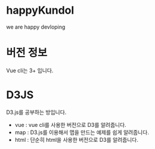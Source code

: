 # happyKundol
we are happy devloping

# 버전 정보
Vue cli는 3+ 입니다.  

# D3JS
D3.js를 공부하는 방입니다. 
 - vue : vue cli를 사용한 버전으로 D3를 알려줍니다. 
  - map : D3.js를 이용해서 맵을 만드는 예제를 쉽게 알려줍니다. 
 - html : 단순히 html을 사용한 버전으로 D3를 알려줍니다. 